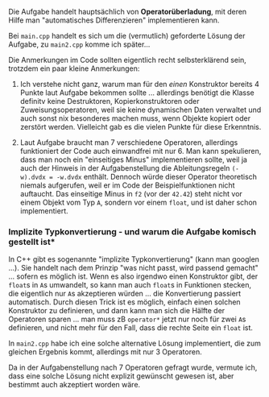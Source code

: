 Die Aufgabe handelt hauptsächlich von **Operatorüberladung**, mit deren Hilfe man "automatisches Differenzieren" implementieren kann.

Bei `main.cpp` handelt es sich um die (vermutlich) geforderte Lösung der Aufgabe, zu `main2.cpp` komme ich später...

Die Anmerkungen im Code sollten eigentlich recht selbsterklärend sein, trotzdem ein paar kleine Anmerkungen:

1. Ich verstehe nicht ganz, warum man für den _einen_ Konstruktor bereits 4 Punkte laut Aufgabe bekommen sollte ... allerdings benötigt die Klasse definitv keine Destruktoren, Kopierkonstruktoren oder Zuweisungsoperatoren, weil sie keine dynamischen Daten verwaltet und auch sonst nix besonderes machen muss, wenn Objekte kopiert oder zerstört werden. Vielleicht gab es die vielen Punkte für diese Erkenntnis.

2. Laut Aufgabe braucht man 7 verschiedene Operatoren, allerdings funktioniert der Code auch einwandfrei mit nur 6. Man kann spekulieren, dass man noch ein "einseitiges Minus" implementieren sollte, weil ja auch der Hinweis in der Aufgabenstellung die Ableitungsregeln `(-w).dvdx = -w.dvdx` enthält. Dennoch würde dieser Operator theoretisch niemals aufgerufen, weil er im Code der Beispielfunktionen nicht auftaucht. Das einseitige Minus in `f2` (vor der `42.42`) steht nicht vor einem Objekt vom Typ `A`, sondern vor einem `float`, und ist daher schon implementiert.

### Implizite Typkonvertierung - und warum die Aufgabe komisch gestellt ist*

In C++ gibt es sogenannte "implizite Typkonvertierung" (kann man googlen ...). Sie handelt nach dem Prinzip "was nicht passt, wird passend gemacht" ... sofern es möglich ist. Wenn es also irgendwo einen Konstruktor gibt, der `float`s in `A`s umwandelt, so kann man auch `float`s in Funktionen stecken, die eigentlich nur `A`s akzeptieren würden ... die Konvertierung passiert automatisch. Durch diesen Trick ist es möglich, einfach einen solchen Konstruktor zu definieren, und dann kann man sich die Hälfte der Operatoren sparen ... man muss zB `operator*` jetzt nur noch für zwei `A`s definieren, und nicht mehr für den Fall, dass die rechte Seite ein `float` ist.

In `main2.cpp` habe ich eine solche alternative Lösung implementiert, die zum gleichen Ergebnis kommt, allerdings mit nur 3 Operatoren.

Da in der Aufgabenstellung nach 7 Operatoren gefragt wurde, vermute ich, dass eine solche Lösung nicht explizit gewünscht gewesen ist, aber bestimmt auch akzeptiert worden wäre.
